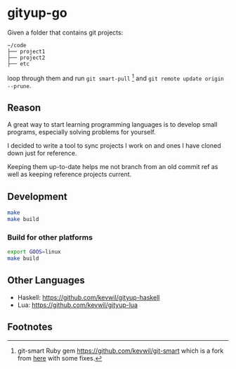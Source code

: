 # gityup-go

Given a folder that contains git projects:

```text
~/code
├── project1
├── project2
├── etc
```

loop through them and run `git smart-pull` [^1] and `git remote update origin --prune`.

## Reason

A great way to start learning programming languages is to develop small programs, especially solving problems for yourself.

I decided to write a tool to sync projects I work on and ones I have cloned down just for reference.

Keeping them up-to-date helps me not branch from an old commit ref as well as keeping reference projects current.

## Development

```bash
make
make build
```

### Build for other platforms

```bash
export GOOS=linux
make build
```

## Other Languages

- Haskell: <https://github.com/kevwil/gityup-haskell>
- Lua: <https://github.com/kevwil/gityup-lua>

## Footnotes

[^1]: git-smart Ruby gem <https://github.com/kevwil/git-smart> which is a fork from [here](https://github.com/geelen/git-smart) with some fixes.